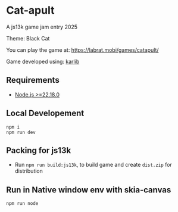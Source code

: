 # Cat-apult #

A js13k game jam entry 2025

Theme: Black Cat

You can play the game at: https://labrat.mobi/games/catapult/

Game developed using: [karlib](https://github.com/goldenratio/karlib)

## Requirements

- [Node.js >=22.18.0](https://nodejs.org/en/download)

## Local Developement

```console
npm i
npm run dev
```

## Packing for js13k

- Run `npm run build:js13k`, to build game and create `dist.zip` for distribution

## Run in Native window env with skia-canvas

```console
npm run node
```
